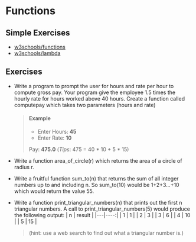 # Functions

## Simple Exercises

* [w3schools/functions](https://www.w3schools.com/python/exercise.asp?filename=exercise_functions1)
* [w3schools/lambda](https://www.w3schools.com/python/exercise.asp?filename=exercise_lambda1)

## Exercises

* Write a program to prompt the user for hours and rate per hour to compute gross pay. Your program give the employee 1.5 times the hourly rate for hours worked above 40 hours. Create a function called computepay which takes two parameters (hours and rate)

    > #### Example
    > * Enter Hours: **45**
    > * Enter Rate: **10**
    >
    > Pay: **475.0**  (*Tips*: 475 = 40 * 10 + 5 * 15)

* Write a function area_of_circle(r) which returns the area of a circle of radius r.
* Write a fruitful function sum_to(n) that returns the sum of all integer numbers up to and including n. So sum_to(10) would be 1+2+3...+10 which would return the value 55.
* Write a function print_triangular_numbers(n) that prints out the first n triangular numbers. A call to print_triangular_numbers(5) would produce the following output:
  | n | result  |
  |---|----:|
  | 1 | 1  |
  | 2 | 3  |
  | 3 | 6  |
  | 4 | 10 |
  | 5 | 15 |
  > (hint: use a web search to find out what a triangular number is.)
